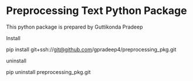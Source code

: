 # Preprocessing Text Python Package

This python package is prepared by Guttikonda Pradeep

Install

pip install  git+ssh://git@github.com/gpradeep4/preprocessing_pkg.git

uninstall

pip uninstall preprocessing_pkg.git